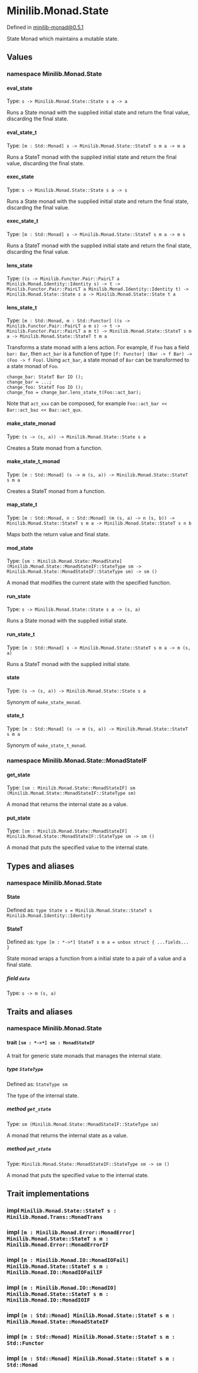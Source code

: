 # Minilib.Monad.State

Defined in minilib-monad@0.5.1

State Monad which maintains a mutable state.

## Values

### namespace Minilib.Monad.State

#### eval_state

Type: `s -> Minilib.Monad.State::State s a -> a`

Runs a State monad with the supplied initial state and return the final value, discarding the final state.

#### eval_state_t

Type: `[m : Std::Monad] s -> Minilib.Monad.State::StateT s m a -> m a`

Runs a StateT monad with the supplied initial state and return the final value, discarding the final state.

#### exec_state

Type: `s -> Minilib.Monad.State::State s a -> s`

Runs a State monad with the supplied initial state and return the final state, discarding the final value.

#### exec_state_t

Type: `[m : Std::Monad] s -> Minilib.Monad.State::StateT s m a -> m s`

Runs a StateT monad with the supplied initial state and return the final state, discarding the final value.

#### lens_state

Type: `((s -> Minilib.Functor.Pair::PairLT a Minilib.Monad.Identity::Identity s) -> t -> Minilib.Functor.Pair::PairLT a Minilib.Monad.Identity::Identity t) -> Minilib.Monad.State::State s a -> Minilib.Monad.State::State t a`

#### lens_state_t

Type: `[m : Std::Monad, m : Std::Functor] ((s -> Minilib.Functor.Pair::PairLT a m s) -> t -> Minilib.Functor.Pair::PairLT a m t) -> Minilib.Monad.State::StateT s m a -> Minilib.Monad.State::StateT t m a`

Transforms a state monad with a lens action.
For example, if `Foo` has a field `bar: Bar`, then `act_bar` is a function of type
`[f: Functor] (Bar -> f Bar) -> (Foo -> f Foo)`.
Using `act_bar`, a state monad of `Bar` can be transformed to a state monad of `Foo`.
```
change_bar: StateT Bar IO ();
change_bar = ...;
change_foo: StateT Foo IO ();
change_foo = change_bar.lens_state_t(Foo::act_bar);
```
Note that `act_xxx` can be composed, for example `Foo::act_bar << Bar::act_baz << Baz::act_qux`.

#### make_state_monad

Type: `(s -> (s, a)) -> Minilib.Monad.State::State s a`

Creates a State monad from a function.

#### make_state_t_monad

Type: `[m : Std::Monad] (s -> m (s, a)) -> Minilib.Monad.State::StateT s m a`

Creates a StateT monad from a function.

#### map_state_t

Type: `[m : Std::Monad, n : Std::Monad] (m (s, a) -> n (s, b)) -> Minilib.Monad.State::StateT s m a -> Minilib.Monad.State::StateT s n b`

Maps both the return value and final state.

#### mod_state

Type: `[sm : Minilib.Monad.State::MonadState] (Minilib.Monad.State::MonadStateIF::StateType sm -> Minilib.Monad.State::MonadStateIF::StateType sm) -> sm ()`

A monad that modifies the current state with the specified function.

#### run_state

Type: `s -> Minilib.Monad.State::State s a -> (s, a)`

Runs a State monad with the supplied initial state.

#### run_state_t

Type: `[m : Std::Monad] s -> Minilib.Monad.State::StateT s m a -> m (s, a)`

Runs a StateT monad with the supplied initial state.

#### state

Type: `(s -> (s, a)) -> Minilib.Monad.State::State s a`

Synonym of `make_state_monad`.

#### state_t

Type: `[m : Std::Monad] (s -> m (s, a)) -> Minilib.Monad.State::StateT s m a`

Synonym of `make_state_t_monad`.

### namespace Minilib.Monad.State::MonadStateIF

#### get_state

Type: `[sm : Minilib.Monad.State::MonadStateIF] sm (Minilib.Monad.State::MonadStateIF::StateType sm)`

A monad that returns the internal state as a value.

#### put_state

Type: `[sm : Minilib.Monad.State::MonadStateIF] Minilib.Monad.State::MonadStateIF::StateType sm -> sm ()`

A monad that puts the specified value to the internal state.

## Types and aliases

### namespace Minilib.Monad.State

#### State

Defined as: `type State s = Minilib.Monad.State::StateT s Minilib.Monad.Identity::Identity`

#### StateT

Defined as: `type [m : *->*] StateT s m a = unbox struct { ...fields... }`

State monad wraps a function from a initial state to a pair of a value and a final state.

##### field `data`

Type: `s -> m (s, a)`

## Traits and aliases

### namespace Minilib.Monad.State

#### trait `[sm : *->*] sm : MonadStateIF`

A trait for generic state monads that manages the internal state.

##### type `StateType`

Defined as: `StateType sm`

The type of the internal state.

##### method `get_state`

Type: `sm (Minilib.Monad.State::MonadStateIF::StateType sm)`

A monad that returns the internal state as a value.

##### method `put_state`

Type: `Minilib.Monad.State::MonadStateIF::StateType sm -> sm ()`

A monad that puts the specified value to the internal state.

## Trait implementations

### impl `Minilib.Monad.State::StateT s : Minilib.Monad.Trans::MonadTrans`

### impl `[m : Minilib.Monad.Error::MonadError] Minilib.Monad.State::StateT s m : Minilib.Monad.Error::MonadErrorIF`

### impl `[m : Minilib.Monad.IO::MonadIOFail] Minilib.Monad.State::StateT s m : Minilib.Monad.IO::MonadIOFailIF`

### impl `[m : Minilib.Monad.IO::MonadIO] Minilib.Monad.State::StateT s m : Minilib.Monad.IO::MonadIOIF`

### impl `[m : Std::Monad] Minilib.Monad.State::StateT s m : Minilib.Monad.State::MonadStateIF`

### impl `[m : Std::Monad] Minilib.Monad.State::StateT s m : Std::Functor`

### impl `[m : Std::Monad] Minilib.Monad.State::StateT s m : Std::Monad`